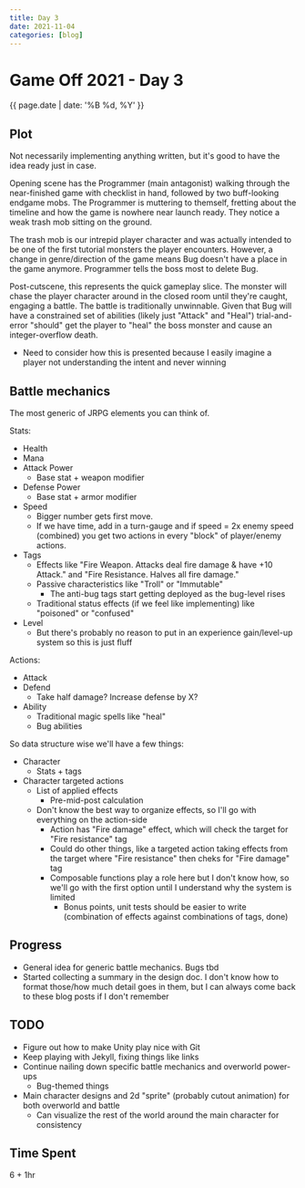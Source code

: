 ```yaml
---
title: Day 3
date: 2021-11-04
categories: [blog]
---
```

# Game Off 2021 - Day 3
{{ page.date | date: '%B %d, %Y' }}

## Plot

Not necessarily implementing anything written, but it's good to have the idea ready just in case.

Opening scene has the Programmer (main antagonist) walking through the near-finished game with checklist in hand, followed by two buff-looking endgame mobs.
The Programmer is muttering to themself, fretting about the timeline and how the game is nowhere near launch ready. They notice a weak trash mob sitting on the ground.

The trash mob is our intrepid player character and was actually intended to be one of the first tutorial monsters the player encounters.
However, a change in genre/direction of the game means Bug doesn't have a place in the game anymore.
Programmer tells the boss most to delete Bug.

Post-cutscene, this represents the quick gameplay slice. The monster will chase the player character around in the closed room until they're caught, engaging a battle.
The battle is traditionally unwinnable. Given that Bug will have a constrained set of abilities (likely just "Attack" and "Heal") trial-and-error "should" get the player to "heal" the boss monster and cause an integer-overflow death.
- Need to consider how this is presented because I easily imagine a player not understanding the intent and never winning

## Battle mechanics

The most generic of JRPG elements you can think of.

Stats:
- Health
- Mana
- Attack Power
  - Base stat + weapon modifier
- Defense Power
  - Base stat + armor modifier
- Speed
  - Bigger number gets first move.
  - If we have time, add in a turn-gauge and if speed = 2x enemy speed (combined) you get two actions in every "block" of player/enemy actions.
- Tags
  - Effects like "Fire Weapon. Attacks deal fire damage & have +10 Attack." and "Fire Resistance. Halves all fire damage."
  - Passive characteristics like "Troll" or "Immutable"
    - The anti-bug tags start getting deployed as the bug-level rises
  - Traditional status effects (if we feel like implementing) like "poisoned" or "confused"
- Level
  - But there's probably no reason to put in an experience gain/level-up system so this is just fluff

Actions:
- Attack
- Defend
  - Take half damage? Increase defense by X?
- Ability
  - Traditional magic spells like "heal"
  - Bug abilities

So data structure wise we'll have a few things:
- Character
  - Stats + tags
- Character targeted actions
  - List of applied effects
    - Pre-mid-post calculation
  - Don't know the best way to organize effects, so I'll go with everything on the action-side
    - Action has "Fire damage" effect, which will check the target for "Fire resistance" tag
    - Could do other things, like a targeted action taking effects from the target where "Fire resistance" then cheks for "Fire damage" tag
    - Composable functions play a role here but I don't know how, so we'll go with the first option until I understand why the system is limited
      - Bonus points, unit tests should be easier to write (combination of effects against combinations of tags, done)

## Progress

- General idea for generic battle mechanics. Bugs tbd
- Started collecting a summary in the design doc. I don't know how to format those/how much detail goes in them, but I can always come back to these blog posts if I don't remember

## TODO

- Figure out how to make Unity play nice with Git
- Keep playing with Jekyll, fixing things like links
- Continue nailing down specific battle mechanics and overworld power-ups
  - Bug-themed things
- Main character designs and 2d "sprite" (probably cutout animation) for both overworld and battle
  - Can visualize the rest of the world around the main character for consistency

## Time Spent

6 + 1hr
